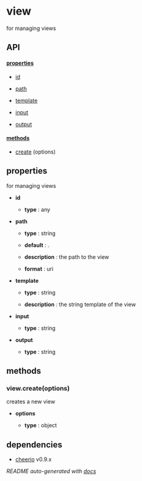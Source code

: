 # view

for managing views

## API

#### [properties](#view-properties)

  - [id](#view-properties-id)

  - [path](#view-properties-path)

  - [template](#view-properties-template)

  - [input](#view-properties-input)

  - [output](#view-properties-output)


#### [methods](#view-methods)

  - [create](#view-methods-create) (options)


<a name="view-properties"></a>

## properties 
for managing views

- **id** 

  - **type** : any

- **path** 

  - **type** : string

  - **default** : .

  - **description** : the path to the view

  - **format** : uri

- **template** 

  - **type** : string

  - **description** : the string template of the view

- **input** 

  - **type** : string

- **output** 

  - **type** : string


<a name="view-methods"></a> 

## methods 

<a name="view-methods-create"></a> 

### view.create(options)

creates a new view

- **options** 

  - **type** : object


## dependencies 
- [cheerio](http://npmjs.org/package/cheerio) v0.9.x

*README auto-generated with [docs](https://github.com/bigcompany/resources/tree/master/docs)*